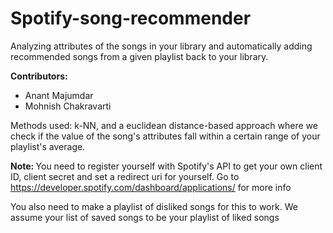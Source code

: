 # Spotify-song-recommender
Analyzing attributes of the songs in your library and automatically adding recommended songs from a given playlist back to your library.

<b>Contributors:</b>
<ul>
  <li>Anant Majumdar</li>
  <li>Mohnish Chakravarti</li>
  </ul>

Methods used: k-NN, and a euclidean distance-based approach where we check if the value of the song's attributes fall within a certain range of your playlist's average.

<b> Note: </b>
You need to register yourself with Spotify's API to get your own client ID, client secret and set a redirect uri for yourself. Go to https://developer.spotify.com/dashboard/applications/ for more info

You also need to make a playlist of disliked songs for this to work. We assume your list of saved songs to be your playlist of liked songs
